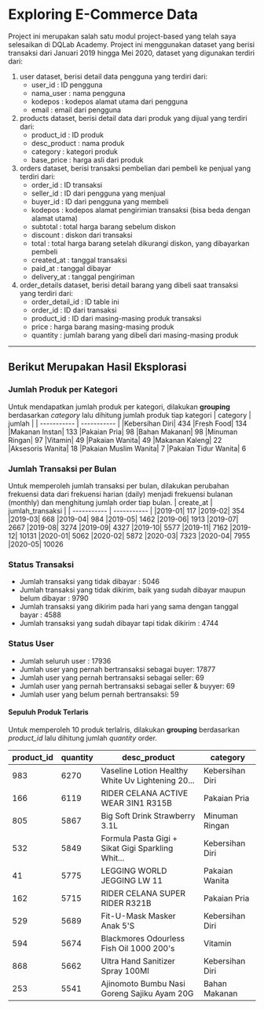 # Exploring E-Commerce Data

Project ini merupakan salah satu modul project-based yang telah saya selesaikan di DQLab Academy. Project ini menggunakan dataset yang berisi transaksi dari Januari 2019 hingga Mei 2020, dataset yang digunakan terdiri dari:
1.  user dataset, berisi detail data pengguna yang terdiri dari:
    * user_id : ID pengguna
    * nama_user : nama pengguna
    * kodepos : kodepos alamat utama dari pengguna
    * email : email dari pengguna
2. products dataset, berisi detail data dari produk yang dijual yang terdiri dari:
	* product_id : ID produk
    * desc_product : nama produk
	* category : kategori produk
	* base_price : harga asli dari produk
3. orders dataset, berisi transaksi pembelian dari pembeli ke penjual yang terdiri dari:
	* order_id : ID transaksi
	* seller_id : ID dari pengguna yang menjual
	* buyer_id : ID dari pengguna yang membeli
	* kodepos : kodepos alamat pengirimian transaksi (bisa beda dengan alamat utama)
	* subtotal : total harga barang sebelum diskon
	* discount : diskon dari transaksi
	* total : total harga barang setelah dikurangi diskon, yang dibayarkan pembeli
	* created_at : tanggal transaksi
	* paid_at : tanggal dibayar
	* delivery_at : tanggal pengiriman
4. order_details dataset, berisi detail barang yang dibeli saat transaksi yang terdiri dari:
	* order_detail_id : ID table ini
	* order_id : ID dari transaksi
	* product_id : ID dari masing-masing produk transaksi
	* price : harga barang masing-masing produk
	* quantity : jumlah barang yang dibeli dari masing-masing produk
---
## Berikut Merupakan Hasil Eksplorasi
### Jumlah Produk per Kategori 
Untuk mendapatkan jumlah produk per kategori, dilakukan **grouping** berdasarkan *category* lalu dihitung jumlah produk tiap kategori
| category | jumlah |
| ----------- | ----------- |
|Kebersihan Diri|          434
|Fresh Food|               134
|Makanan Instan|           133
|Pakaian Pria|              98
|Bahan Makanan|             98
|Minuman Ringan|            97
|Vitamin|                   49
|Pakaian Wanita|            49
|Makanan Kaleng|            22
|Aksesoris Wanita|          18
|Pakaian Muslim Wanita|      7
|Pakaian Tidur Wanita|       6

### Jumlah Transaksi per Bulan
Untuk memperoleh jumlah transaksi per bulan, dilakukan perubahan frekuensi data dari frekuensi harian (daily) menjadi frekuensi bulanan (monthly) dan menghitung jumlah order tiap bulan.
 | create_at | jumlah_transaksi |
 | ----------- | ----------- |
|2019-01|      117
|2019-02|      354
|2019-03|      668
|2019-04|      984
|2019-05|     1462
|2019-06|     1913
|2019-07|     2667
|2019-08|     3274
|2019-09|     4327
|2019-10|     5577
|2019-11|     7162
|2019-12|    10131
|2020-01|     5062
|2020-02|     5872
|2020-03|     7323
|2020-04|    7955
|2020-05|    10026

### Status Transaksi
* Jumlah transaksi yang tidak dibayar : 5046
* Jumlah transaksi yang tidak dikirim, baik yang sudah dibayar maupun belum dibayar : 9790
* Jumlah transaksi yang dikirim pada hari yang sama dengan tanggal bayar : 4588
* Jumlah transaksi yang sudah dibayar tapi tidak dikirim : 4744

### Status User
* Jumlah seluruh user : 17936
* Jumlah user yang pernah bertransaksi sebagai buyer:  17877
* Jumlah user yang pernah bertransaksi sebagai seller:  69
* Jumlah user yang pernah bertransaksi sebagai seller & buyyer:  69
* Jumlah user yang belum pernah bertransaksi:  59

#### Sepuluh Produk Terlaris
Untuk memperoleh 10 produk terlalris, dilakukan **grouping** berdasarkan *product_id* lalu dihitung jumlah *quantity* order.

|product_id|	quantity|	desc_product|	category|
| ----------- | ----------- | ----------- | ----------- |
|983|	6270|	Vaseline Lotion Healthy White Uv Lightening 20...|	Kebersihan Diri
|166|	6119|	RIDER CELANA ACTIVE WEAR 3IN1 R315B|	Pakaian Pria
|805|	5867|	Big Soft Drink Strawberry 3.1L|	Minuman Ringan
|532|	5849|	Formula Pasta Gigi + Sikat Gigi Sparkling Whit...|	Kebersihan Diri
|41|	5775|	LEGGING WORLD JEGGING LW 11|	Pakaian Wanita
|162|	5715|	RIDER CELANA SUPER RIDER R321B|	Pakaian Pria
|529|	5689|	Fit-U-Mask Masker Anak 5'S|	Kebersihan Diri
|594|	5674|	Blackmores Odourless Fish Oil 1000 200's|	Vitamin
|868|	5662|	Ultra Hand Sanitizer Spray 100Ml|	Kebersihan Diri
|253|	5541|	Ajinomoto Bumbu Nasi Goreng Sajiku Ayam 20G|	Bahan Makanan
